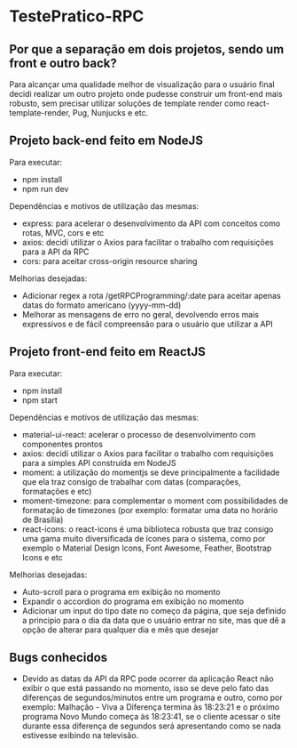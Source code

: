 # TestePratico-RPC

## Por que a separação em dois projetos, sendo um front e outro back? 
Para alcançar uma qualidade melhor de visualização para o usuário final decidi realizar um outro projeto onde pudesse construir um front-end mais robusto, sem precisar utilizar soluções de template render como react-template-render, Pug, Nunjucks e etc.

## Projeto back-end feito em NodeJS
Para executar:
  - npm install
  - npm run dev
  
Dependências e motivos de utilização das mesmas:
  - express: para acelerar o desenvolvimento da API com conceitos como rotas, MVC, cors e etc
  - axios: decidi utilizar o Axios para facilitar o trabalho com requisições para a API da RPC
  - cors: para aceitar cross-origin resource sharing
  
Melhorias desejadas:
  - Adicionar regex a rota /getRPCProgramming/:date para aceitar apenas datas do formato americano (yyyy-mm-dd)
  - Melhorar as mensagens de erro no geral, devolvendo erros mais expressivos e de fácil compreensão para o usuário que utilizar a API

## Projeto front-end feito em ReactJS
Para executar:
  - npm install
  - npm start
  
Dependências e motivos de utilização das mesmas:
  - material-ui-react: acelerar o processo de desenvolvimento com componentes prontos
  - axios: decidi utilizar o Axios para facilitar o trabalho com requisições para a simples API construída em NodeJS
  - moment: a utilização do momentjs se deve principalmente a facilidade que ela traz consigo de trabalhar com datas (comparações, formatações e etc)
  - moment-timezone: para complementar o moment com possibilidades de formatação de timezones (por exemplo: formatar uma data no horário de Brasília)
  - react-icons: o react-icons é uma biblioteca robusta que traz consigo uma gama muito diversificada de ícones para o sistema, como por exemplo o Material Design Icons, Font Awesome, Feather, Bootstrap Icons e etc
  
Melhorias desejadas:
  - Auto-scroll para o programa em exibição no momento
  - Expandir o accordion do programa em exibição no momento
  - Adicionar um input do tipo date no começo da página, que seja definido a principio para o dia da data que o usuário entrar no site, mas que dê a opção de alterar para qualquer dia e mês que desejar
 
 ## Bugs conhecidos
  - Devido as datas da API da RPC pode ocorrer da aplicação React não exibir o que está passando no momento, isso se deve pelo fato das diferenças de segundos/minutos entre um programa e outro, como por exemplo: Malhação - Viva a Diferença termina às 18:23:21 e o próximo programa Novo Mundo começa às 18:23:41, se o cliente acessar o site durante essa diferença de segundos será apresentando como se nada estivesse exibindo na televisão.
  
